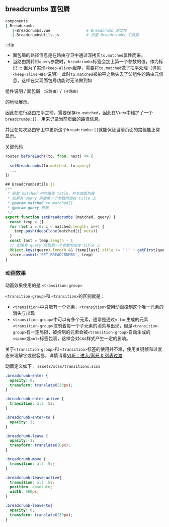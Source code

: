 ## breadcrumbs 面包屑
```sh
components
|-Breadcrumbs
   |-Breadcrumbs.vue                # Breadcrumb 源文件
   |-BreadcrumbsUtils.js            # 设置 Breadcrumbs 工具类
```
:::tip
- 面包屑的路径信息是在路由守卫中通过深拷贝```to.matched```属性而来。
- 当路由跳转带```query```参数时，```breadcrumbs```标签会加上第一个参数的值，作为标识
:::
但为了实现```<keep-alive>```缓存，需要将```to.matched```做了拍平处理（详见 ```<keep-alive>缓存```说明）,此时```to.matched```被拍平之后失去了父组件的路由元信息，这样在实现面包屑功能时无法做到如

组件说明    /    面包屑
```（父路由）```/```（子路由）```

的地址展示。

因此在进行路由拍平之前，需要保存```to.matched```，因此在Vuex中维护了一个```breadcrumbs:[]```，用来记录当前页面的路径信息。

并且在每次路由守卫中更新这个```breadcrumbs:[]```就能保证当前页面的路径能正常显示。

关键代码
```js
router.beforeEach((to, from, next) => {
  ...
  setBreadcrumbs(to.matched, to.query)
  ...
}）

## BreadcrumbsUtils.js
/**
 * 获取 matched 中的路径 title，并生成面包屑
 * 如果有 query 则取第一个参数附加在 title 上
 * @param matched to.matched[]
 * @param query 参数
 */
export function setBreadcrumbs (matched, query) {
  const temp = []
  for (let i = 0; i < matched.length; i++) {
    temp.push(deepClone(matched[i].meta))
  }
  const last = temp.length - 1
  // 如果有 query 则取第一个参数附加在 title 上
  Object.keys(query).length && (temp[last].title += '：' + getFirst(query))
  store.commit('SET_BREADCRUMBS', temp)
}
```

### 动画效果
动画效果使用的是 ```<transition-group>```

 ```<transition-group>```和 ```<transition>```的区别就是：
 - ```<transition>```中只能有一个元素，```<transition>```使用动画控制这个唯一元素的消失与出现
 - ```<transition-group>```中可以有多个元素，通常是通过```v-for```生成的元素
  ```<transition-group>```控制着每一个子元素的消失与出现，但是```<transition-group>```有一定局限，被控制的元素会被```<transition-group>```自动生成的```<span>```或```<ul>```标签包裹，这样会对css样式产生一定的影响。


关于```<transition-group>```和 ```<transition>```标签的使用并不难，使用关键帧和过度态来理解它或很容易，详情请看[VUE：进入/离开 & 列表过渡](https://cn.vuejs.org/v2/guide/transitions.html)

动画定义如下：
```assets/scss/transitions.scss```
```css
.breadcrumb-enter {
  opacity: 0;
  transform: translateX(30px);
}

.breadcrumb-enter-active {
  transition: all .5s;
}

.breadcrumb-enter-to {
  opacity: 1;
}

.breadcrumb-leave {
  opacity: 1;
  transform: translateX(0px);
}

.breadcrumb-move {
  transition: all .5s;
}

.breadcrumb-leave-active{
  transition: all .5s;
  position: absolute;
  width: 500px;
}

.breadcrumb-leave-to{
  opacity: 0;
  transform: translateX(30px);
}

```

